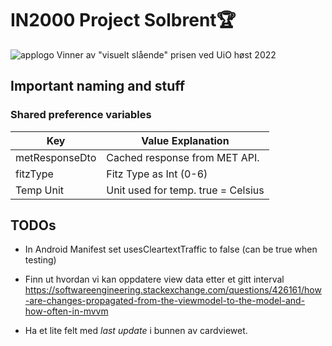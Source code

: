 # IN2000 Project Solbrent🏆


![applogo]([http://url/to/img.png](https://imgur.com/a/oloQe8l))
Vinner av "visuelt slående" prisen ved UiO høst 2022

## Important naming and stuff

### Shared preference variables

| Key            | Value Explanation             |
|----------------|-------------------------------|
| metResponseDto | Cached response from MET API. |
| fitzType       | Fitz Type as Int (0-6)        |
| Temp Unit      | Unit used for temp. true = Celsius  |



## TODOs
- In Android Manifest set usesCleartextTraffic to false (can be true when testing)

- Finn ut hvordan vi kan oppdatere view data etter et gitt interval
https://softwareengineering.stackexchange.com/questions/426161/how-are-changes-propagated-from-the-viewmodel-to-the-model-and-how-often-in-mvvm

- Ha et lite felt med *last update* i bunnen av cardviewet. 


